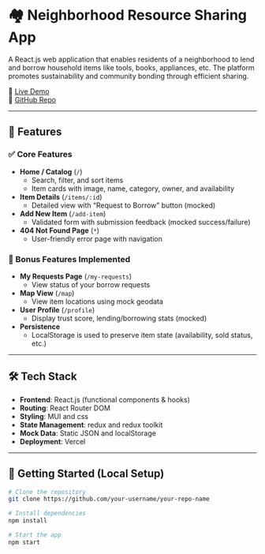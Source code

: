 # 🏘️ Neighborhood Resource Sharing App

A React.js web application that enables residents of a neighborhood to lend and borrow household items like tools, books, appliances, etc. The platform promotes sustainability and community bonding through efficient sharing.

🔗 [Live Demo](https://neighbourhood-share-git-master-rishion18s-projects.vercel.app/)  
📂 [GitHub Repo](https://github.com/rishion18/neighbourhoodShare)

---

## 📌 Features

### ✅ Core Features
- **Home / Catalog** (`/`)
  - Search, filter, and sort items
  - Item cards with image, name, category, owner, and availability
- **Item Details** (`/items/:id`)
  - Detailed view with “Request to Borrow” button (mocked)
- **Add New Item** (`/add-item`)
  - Validated form with submission feedback (mocked success/failure)
- **404 Not Found Page** (`*`)
  - User-friendly error page with navigation

### 🎁 Bonus Features Implemented
- **My Requests Page** (`/my-requests`)
  - View status of your borrow requests
- **Map View** (`/map`)
  - View item locations using mock geodata
- **User Profile** (`/profile`)
  - Display trust score, lending/borrowing stats (mocked)
- **Persistence**
  - LocalStorage is used to preserve item state (availability, sold status, etc.)

---

## 🛠️ Tech Stack

- **Frontend**: React.js (functional components & hooks)
- **Routing**: React Router DOM
- **Styling**: MUI and css
- **State Management**: redux and redux toolkit
- **Mock Data**: Static JSON and localStorage
- **Deployment**: Vercel

---

## 🚀 Getting Started (Local Setup)

```bash
# Clone the repository
git clone https://github.com/your-username/your-repo-name

# Install dependencies
npm install

# Start the app
npm start

